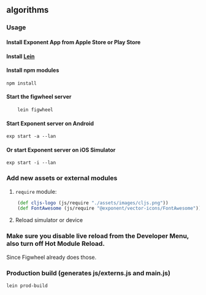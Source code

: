 ## algorithms

### Usage

#### Install Exponent App from Apple Store or Play Store

#### Install [Lein](http://leiningen.org/#install)

#### Install npm modules

``` shell
npm install
```

#### Start the figwheel server
``` shell
    lein figwheel
```

#### Start Exponent server on Android

``` shell
exp start -a --lan
```

#### Or start Exponent server on iOS Simulator

``` shell
exp start -i --lan
```

### Add new assets or external modules
1. `require` module:

``` clj
    (def cljs-logo (js/require "./assets/images/cljs.png"))
    (def FontAwesome (js/require "@exponent/vector-icons/FontAwesome"))
```
2. Reload simulator or device

### Make sure you disable live reload from the Developer Menu, also turn off Hot Module Reload.
Since Figwheel already does those.

### Production build (generates js/externs.js and main.js)

``` shell
lein prod-build
```
